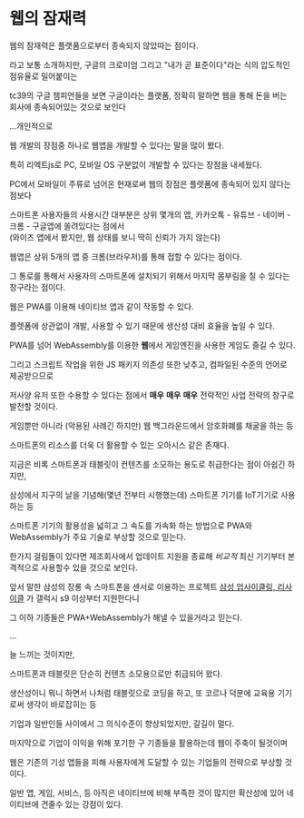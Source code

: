 # 웹의 잠재력

웹의 잠재력은 플랫폼으로부터 종속되지 않았따는 점이다.

라고 보통 소개하지만, 구글의 크로미엄 그리고 "내가 곧 표준이다"라는 식의 압도적인 점유율로 밀어붙이는

tc39의 구글 챔피언들을 보면 구글이라는 플랫폼, 정확히 말하면 웹을 통해 돈을 버는 회사에 종속되어있는 것으로 보인다

...개인적으로

웹 개발의 장점중 하나로 웹앱을 개발할 수 있다는 말을 많이 봤다.

특히 리엑트js로 PC, 모바일 OS 구분없이 개발할 수 있다는 장점을 내세웠다.

PC에서 모바일이 주류로 넘어온 현재로써 웹의 장점은 플렛폼에 종속되어 있지 않다는 점보다

스마트폰 사용자들의 사용시간 대부분은 상위 몇개의 앱, 카카오톡 - 유튜브 - 네이버 - 크롬 - 구글앱에 쏠려있다는 점에서<br>
(와이즈 앱에서 봤지만, 웹 상태를 보니 딱히 신뢰가 가지 않는다)

웹앱은 상위 5개의 앱 중 크롬(브라우저)를 통해 접할 수 있다는 점이다.

그 통로를 통해서 사용자의 스마트폰에 설치되기 위해서 마지막 몸부림을 칠 수 있다는 창구라는 점이다.

웹은 PWA를 이용해 네이티브 앱과 같이 작동할 수 있다.

플렛폼에 상관없이 개발, 사용할 수 있기 때문에 생산성 대비 효율을 높일 수 있다.

PWA를 넘어 WebAssembly를 이용한 **웹**에서 게임엔진을 사용한 게임도 즐길 수 있다.

그리고 스크립트 작업을 위한 JS 패키지 의존성 또한 낮추고, 컴파일된 수준의 언어로 제공받으므로

저사양 유저 또한 수용할 수 있다는 점에서 **매우** **매우** **매우** 전략적인 사업 전략의 창구로 발전할 것이다.

게임뿐만 아니라 (악용된 사례긴 하지만) 웹 백그라운드에서 암호화폐를 채굴을 하는 등

스마트폰의 리소스를 더욱 더 활용할 수 있는 오아시스 같은 존재다.

지금은 비록 스마트폰과 태블릿이 컨텐츠를 소모하는 용도로 취급한다는 점이 아쉽긴 하지만,

삼성에서 지구의 날을 기념해(몇년 전부터 시행했는데) 스마트폰 기기를 IoT기기로 사용하는 등

스마트폰 기기의 활용성을 넓히고 그 속도를 가속화 하는 방법으로 PWA와 WebAssembly가 주요 기술로 부상할 것으로 믿는다.

한가지 걸림돌이 있다면 제조회사에서 업데이트 지원을 종료해 *비교적* 최신 기기부터 본격적으로 사용할수 있을 것으로 보인다.

앞서 말한 삼성의 장롱 속 스마트폰을 센서로 이용하는 프로젝트 [삼성 업사이클링, 리사이클](https://news.samsung.com/kr/삼성전자-지구의-날-맞아-업사이클링·리사이클)
가 갤럭시 s9 이상부터 지원한다니

그 이하 기종들은 PWA+WebAssembly가 해낼 수 있을거라고 믿는다.

...

늘 느끼는 것이지만,

스마트폰과 태블릿은 단순히 컨텐츠 소모용으로만 취급되어 왔다.

생산성이니 뭐니 하면서 나처럼 태블릿으로 코딩을 하고, 또 코르나 덕분에 교육용 기기로써 생각이 바로잡히는 등

기업과 일반인들 사이에서 그 의식수준이 향상되었지만, 갈길이 멀다.

마지막으로 기업이 이익을 위해 포기한 구 기종들을 활용하는데 웹이 주축이 될것이며

웹은 기존의 기성 앱들을 피해 사용자에게 도달할 수 있는 기업들의 전략으로 부상할 것이다.

일반 앱, 게임, 서비스, 등 아직은 네이티브에 비해 부족한 것이 많지만 확산성에 있어 네이티브에 견줄수 있는 강점이 있다.